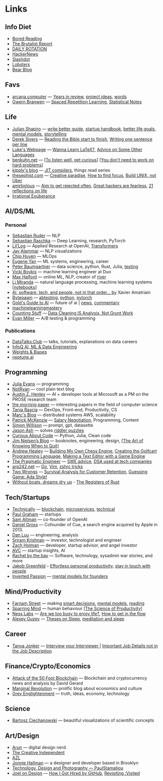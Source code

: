# Links

## Info Diet

- [Bored Reading](https://boredreading.com/)
- [The Brutalist Report](https://brutalist.report/)
- [DAILY ROTATION](https://www.dailyrotation.com/)
- [HackerNews](https://news.ycombinator.com/)
- [Slashdot](https://slashdot.org/)
- [Lobsters](https://lobste.rs/)
- [Bear Blog](https://bearblog.dev/discover/)

## Favs

- [arcana.computer](https://www.arcana.computer/) — [Years in review](https://www.arcana.computer/years), [project ideas](https://www.arcana.computer/catalogs/project-ideas), [words](https://www.arcana.computer/catalogs/words)
- [Gwern Branwen](https://gwern.net/) — [Spaced Repetition Learning](https://gwern.net/spaced-repetition), [Statistical Notes](https://gwern.net/note/statistic)

## Life

- [Julian Shapiro](https://www.julian.com/) — [write better guide](https://www.julian.com/guide/write/intro), [startup handbook](https://www.julian.com/guide/startup/intro), [better life goals](https://www.julian.com/blog/vanity-metrics), [mental models](https://www.julian.com/blog/mental-model-examples), [storytelling](https://www.julian.com/blog/storytelling)
- [Derek Sivers](https://sive.rs/blog) — [Reading the Bible start to finish](https://sive.rs/bible), [Writing one sentence per line](https://sive.rs/1s)
- [Luke's Webpage](https://lukesmith.xyz/articles/) — [Wanna Learn LaTeX?](https://lukesmith.xyz/articles/wanna-learn-latex/), [Advice on Some Other Languages](https://lukesmith.xyz/articles/other-langs/)
- [benkuhn.net](https://www.benkuhn.net/posts/) — [[To listen well, get curious](https://www.benkuhn.net/listen/)] [[You don’t need to work on hard problems](https://www.benkuhn.net/hard/)]
- [kipply's blog](https://kipp.ly/blog/) — [JIT compilers](https://kipp.ly/blog/jits-impls/), things read series
- [thesephist.com](https://thesephist.com/) — [Creative paradise](https://thesephist.com/posts/paradise/), [How to find focus](https://thesephist.com/posts/focus/), [Build UNIX, not Uber](https://thesephist.com/posts/legacy/)
- [amirbolous](http://amirbolous.com/) — [Aim to get rejected often](https://amirbolous.com/posts/rejection/), [Great hackers are fearless](https://amirbolous.com/posts/hackers/), [21 reflections on life](https://amirbolous.com/posts/21/)
- [Irrational Exuberance](https://lethain.com/featured/)

## AI/DS/ML

### Personal

- [Sebastian Ruder](https://ruder.io/) — NLP
- [Sebastian Raschka](https://sebastianraschka.com/blog/index.html) — Deep Learning, research, PyTorch
- [Lil’Log](https://lilianweng.github.io/) — Applied Research at OpenAI, [Transformers](https://lilianweng.github.io/posts/2023-01-27-the-transformer-family-v2/)
- [Jay Alammar](https://jalammar.github.io/) — NLP visualizations
- [Chip Huyen](https://huyenchip.com/blog/) — MLOps
- [Eugene Yan](https://eugeneyan.com/writing/) — ML systems, engineering, career
- [Peter Baumgartner](https://www.peterbaumgartner.com/blog/) — data science, python, Rust, Julia, [testing](https://www.peterbaumgartner.com/blog/testing-for-data-science/)
- [Vicki Boykis](https://vickiboykis.com/) — machine learning engineer at Duo
- [Max Halford](https://maxhalford.github.io/) — online ML, NLP, creator of [river](https://github.com/MaxHalford/taxi-demo-rp-mz-rv-rd-st)
- [Lj Miranda](https://ljvmiranda921.github.io/) — natural language processing, machine learning systems [[notebooks](https://ljvmiranda921.github.io/notebook/)]
- [AI, software, tech, and people, not in that order... by](https://amatriain.net/blog/) Xavier Amatriain
- [Bytepawn](https://bytepawn.com/) — [abtesting](https://bytepawn.com/tag/ab-testing.html), [python](https://bytepawn.com/tag/python.html), [pytorch](https://bytepawn.com/tag/pytorch.html)
- [Gold's Guide to AI](https://goldsguide.com/) — future of ai | [news](https://goldsguide.com/tag/news/), [commentary](https://goldsguide.com/tag/commentary/)
- [machinelearningmastery](http://machinelearningmastery.com/)
- [Counting Stuff](https://counting.substack.com/archive?sort=top) — [Data Cleaning IS Analysis, Not Grunt Work](https://counting.substack.com/p/data-cleaning-is-analysis-not-grunt)
- [Evan Miller](https://www.evanmiller.org/index.html) — A/B testing & programming

### Publications

- [DataTalks.Club](https://datatalks.club/articles.html) — talks, tutorials, explanations on data careers
- [InfoQ AI, ML & Data Engineering](https://www.infoq.com/ai-ml-data-eng/articles/)
- [Weights & Biases](https://wandb.ai/fully-connected?s=08)
- [neptune.ai](https://neptune.ai/blog)

## Programming

- [Julia Evans](https://jvns.ca/) — programming
- [NotRyan](https://blog.notryan.com/) — cool plain text blog
- [Austin Z. Henley](https://austinhenley.com/blog.html) — AI + developer tools at Microsoft as a PM on the PROSE research team
- [the morning paper](https://blog.acolyer.org/) — interesting papers in the field of computer science
- [Tania Rascia](https://www.taniarascia.com/blog) — DevOps, Front-end, Productivity, CS
- [Marc's Blog](https://brooker.co.za/blog/) — distributed systems AWS, scalability
- [Patrick McKenzie](https://www.kalzumeus.com/greatest-hits/) — [Salary Negotiation](https://www.kalzumeus.com/2012/01/23/salary-negotiation/), Programming, Content
- [Simon Willison](https://simonwillison.net/) — prompt, gpt, datasette
- [Jason Ash](https://jtash.vercel.app/) — solves [riddler puzzles](https://fivethirtyeight.com/tag/the-riddler/)
- [Curious About Code](https://davidamos.dev/) — Python, Julia, Clean code
- [Jim Nielsen’s Blog](https://blog.jim-nielsen.com/archive/) — booknotes, engineering, design, [[The Art of Knowing When to Quit](https://blog.jim-nielsen.com/2023/art-of-knowing-when-to-quit/)]
- [Andrew Healey](https://healeycodes.com/articles) — [Building My Own Chess Engine](https://healeycodes.com/building-my-own-chess-engine), [Creating the Golfcart Programming Language](https://healeycodes.com/creating-the-golfcart-programming-language), [Making a Text Editor with a Game Engine](https://healeycodes.com/making-a-text-editor-with-a-game-engine)
- [The Pragmatic Engineer](https://blog.pragmaticengineer.com/tag/popular/) — [SWE advice](https://blog.pragmaticengineer.com/advice-to-myself-when-starting-as-a-software-developer/), [DSA used at tech companies](https://blog.pragmaticengineer.com/data-structures-and-algorithms-i-actually-used-day-to-day/)
- [arp242.net](https://www.arp242.net/) — [Go](https://www.arp242.net/go-easy.html), [Vim](https://www.arp242.net/vim-myths.html), [zshrc tricks](https://www.arp242.net/zshrc.html)
- [Two Wrongs](https://two-wrongs.com/tags) — [Survival Analysis for Customer Retention](https://two-wrongs.com/survival-analysis-for-customer-retention.html), [Guessing Game: Ada Style!](https://two-wrongs.com/guessing-game-ada-style.html)
- [Without boats, dreams dry up](https://without.boats/blog/the-registers-of-rust/) - [The Registers of Rust](https://without.boats/blog/the-registers-of-rust/)

## Tech/Startups

- [Technically](https://technically.substack.com/) — [blockchain](https://technically.substack.com/p/whats-a-blockchain), [microservices](https://technically.substack.com/p/what-are-microservices), [technical](https://technically.substack.com/p/how-do-i-get-more-technical)
- [Paul Graham](http://www.paulgraham.com/articles.html) — startups
- [Sam Altman](https://blog.samaltman.com/archive) — co-founder of OpenAI
- [Daniel Gross](https://dcgross.com/posts.html) — Cofounder of Cue, a search engine acquired by Apple in 2013.
- [Dan Luu](https://danluu.com/) — engineering, analysis
- [Sriram Krishnan](https://sriramk.com/blog) — investor, technologist and engineer
- [Zach Holman](https://zachholman.com/posts) — developer, startup advisor, and angel investor
- [AVC](https://avc.com/archive/) — startup insights, AI
- [Rachel by the bay](https://rachelbythebay.com/w/) — Software, technology, sysadmin war stories, and more
- [Jakob Greenfeld](https://jakobgreenfeld.com/articles/) – [Effortless personal productivity](https://jakobgreenfeld.com/personal-productivity), [stay in touch with people](https://jakobgreenfeld.com/stay-in-touch)
- [Inverted Passion](https://invertedpassion.com/) — [mental models for founders](https://invertedpassion.com/free-book-mental-models-for-startup-founders/)

## Mind/Productivity

- [Farnam Street](https://fs.blog/blog/) — making [smart decisions](https://fs.blog/smart-decisions/), [mental models](https://fs.blog/mental-models/), [reading](https://fs.blog/reading/)
- [Sparring Mind](https://www.sparringmind.com/articles/) — human behaviour [[The Science of Productivity](https://www.sparringmind.com/productivity-science/)]
- [Ness Labs](https://nesslabs.com/articles) — [Are we too busy to enjoy life?](https://nesslabs.com/too-busy-to-enjoy-life), [How to get in the flow](https://nesslabs.com/flow)
- [Alexey Guzey](https://guzey.com/) — [Theses on Sleep](https://guzey.com/theses-on-sleep), [meditation and sleep](https://guzey.com/2022-lessons/)

## Career

- [Tanya Jonker](https://tanyajonker.com/essays/) — [Interview your Interviewer |](https://tanyajonker.com/essays/interview-interviewer) [Important Job Details not in the Job Description](https://tanyajonker.com/essays/job-details)

## Finance/Crypto/Economics

- [Attack of the 50 Foot Blockchain](https://davidgerard.co.uk/blockchain/) — Blockchain and cryptocurrency news and analysis by David Gerard
- [Marginal Revolution](https://marginalrevolution.com/about) — prolific blog about economics and culture
- [Grey Englightenment](https://greyenlightenment.com/) — truth, ideas, economy, technology

## Science

- [Bartosz Ciechanowski](https://ciechanow.ski/) — beautiful visualizations of scientific concepts

## Art/Design

- [Arun](https://arun.is/blog/archive/?listStyle=list&order=new) — digital design nerd
- [The Creative Independent](https://thecreativeindependent.com/)
- [AZL](https://aaronzlewis.com/blog/)
- [Jonnie Hallman](https://destroytoday.com/) — a designer and developer based in Brooklyn
- [Technology, Design and Photography — PaulStamatiou](https://paulstamatiou.com/)
- [Joel on Design](https://joelcalifa.com/blog/) — [How I Got Hired by GitHub](https://joelcalifa.com/blog/how-i-got-hired-by-github/), [Revisiting :Visited](https://joelcalifa.com/blog/revisiting-visited/)
